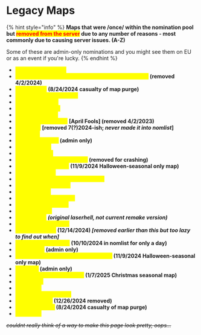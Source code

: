 # Legacy Maps

{% hint style="info" %}
**Maps that were /once/ within the nomination pool but&#x20;**<mark style="color:red;">**removed from the server**</mark>**&#x20;due to any number of reasons - most commonly due to causing server issues. (A-Z)**

Some of these are admin-only nominations and you might see them on EU or as an event if you're lucky.
{% endhint %}

* <mark style="color:yellow;">**ze\_aperturescience**</mark>
* <mark style="color:yellow;">**ze\_among\_us\_green\_screen\_car\_crash \[April Fools]**</mark>**&#x20;(removed 4/2/2024)**
* <mark style="color:yellow;">**ze\_aot\_trost**</mark>**&#x20;(8/24/2024 casualty of map purge)**
* <mark style="color:yellow;">**ze\_attackontitan\_troster**</mark>
* <mark style="color:yellow;">**ze\_black\_lagoon**</mark>
* <mark style="color:yellow;">**ze\_blindingforest**</mark>
* <mark style="color:yellow;">**ze\_boatescape6**</mark>
* <mark style="color:yellow;">**ze\_christ\_is\_coming**</mark> **\[April Fools] (removed 4/2/2023)**
* <mark style="color:yellow;">**ze\_contra**</mark> **\[removed 7(?)2024-ish;&#x20;**_**never made it into nomlist**_**]**
* <mark style="color:yellow;">**ze\_cruise**</mark>
* <mark style="color:yellow;">**ze\_dodge\_or\_die**</mark>**&#x20;(admin only)**
* <mark style="color:yellow;">**ze\_expedition**</mark>
* <mark style="color:yellow;">**ze\_experiment**</mark>
* <mark style="color:yellow;">**ze\_ffxii\_mt\_bur\_omisace\_v6**</mark>**&#x20;(removed for crashing)**
* <mark style="color:yellow;">**ze\_halloween\_house**</mark>**&#x20;(11/9/2024 Halloween-seasonal only map)**
* <mark style="color:yellow;">**ze\_harry\_potter**</mark>
* <mark style="color:yellow;">**ze\_honkai\_impact\_cyberpunk\_city**</mark>
* <mark style="color:yellow;">**ze\_infected\_tramway**</mark>
* <mark style="color:yellow;">**ze\_jungle\_lab**</mark>
* <mark style="color:yellow;">**ze\_jurassic\_park\_story**</mark>
* <mark style="color:yellow;">**ze\_kebab\_immigrant**</mark>
* <mark style="color:yellow;">**ze\_laboratoire**</mark>
* <mark style="color:yellow;">**ze\_laserhell**</mark> _**(original laserhell, not current remake version)**_
* <mark style="color:yellow;">**ze\_lotr\_mount\_doom**</mark>
* <mark style="color:yellow;">**ze\_mario\_tower**</mark>**&#x20;(12/14/2024)&#x20;**_**\[removed earlier than this but too lazy to find out when]**_
* <mark style="color:yellow;">**ze\_mountain\_escape**</mark>**&#x20;(10/10/2024 in nomlist for only a day)**
* <mark style="color:yellow;">**ze\_onahole**</mark>**&#x20;(admin only)**
* <mark style="color:yellow;">**ze\_peter\_griffin\_burger\_emporium\_v1**</mark>**&#x20;(11/9/2024 Halloween-seasonal only map)**
* <mark style="color:yellow;">**ze\_realm**</mark>**&#x20;(admin only)**
* <mark style="color:yellow;">**ze\_rooftop\_runaway\_xmas**</mark>**&#x20;(1/7/2025 Christmas seasonal map)**
* <mark style="color:yellow;">**ze\_shoplift**</mark>
* <mark style="color:yellow;">**ze\_skyrim**</mark>
* <mark style="color:yellow;">**ze\_sorrento\_resonate**</mark>
* <mark style="color:yellow;">**ze\_surf\_sahok**</mark>**&#x20;(12/26/2024 removed)**
* <mark style="color:yellow;">**ze\_tesv\_skyrim**</mark>**&#x20;(8/24/2024 casualty of map purge)**
* <mark style="color:yellow;">**ze\_wuhan**</mark>

~~_couldnt really think of a way to make this page look pretty, oops..._~~

